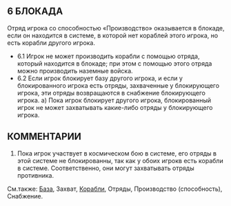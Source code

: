 6 БЛОКАДА
---

Отряд игрока со способностью «Производство» оказывается в блокаде, если он находится в системе, в которой нет кораблей этого игрока, но есть корабли другого игрока.
* 6.1 Игрок не может производить корабли с помощью отряда, который находится в блокаде; при этом с помощью этого отряда можно производить наземные войска.
* 6.2 Если игрок блокирует базу другого игрока, и если у блокированного игрока есть отряды, захваченные у блокирующего игрока, эти отряды возвращаются в снабжение блокирующего игрока.
  а) Пока игрок блокирует другого игрока, блокированный игрок не может захватывать какие-либо отряды у блокирующего игрока.

КОММЕНТАРИИ
---
1) Пока игрок участвует в космическом бою в системе, его отряды в этой системе не блокированны, так как у обоих игрокв есть корабли в системе. Соответственно, они могут захватывать отряды противника.

См.также: [База](space_dock.md), Захват, [Корабли](ships.md), Отряды, Производство (способность), Снабжение.
